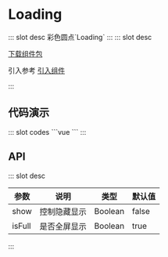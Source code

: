 # Loading

<ContainerBox title="介绍">
::: slot desc
彩色圆点`Loading`
:::
</ContainerBox>

<ContainerBox title="下载并引入">
::: slot desc

[下载组件包](https://gitee.com/lengyibai/component-package/raw/master/LibLoading.zip)

引入参考 [引入组件](/Components/Base/start.html#引入组件)

:::
</ContainerBox>

## 代码演示

<ContainerBox title="基础用法">
<div class="demoBox">
<Statics-Loading-demo-index />
</div>

<ShowCode>
::: slot codes
```vue
<template>
  <div class="demo">
    <button @click="loading">{{ isFull ? "关闭" : "开启" }}全屏显示</button>
    <LibLoading :show="show" :isFull="isFull" />
  </div>
</template>
<script>
export default {
  data() {
    return {
      show: false,
      isFull: false,
    };
  },
  methods: {
    loading() {
      this.isFull = !this.isFull;
      this.show = true;
      setTimeout(() => {
        this.show = false;
      }, 1000);
    },
  },
};
</script>
<style scoped>
.demo {
  position: relative;
  width: 100%;
  height: 50vh;
  display: flex;
  justify-content: center;
  align-items: center;
}
</style>
```
:::
</ShowCode>
</ContainerBox>

## API

<ContainerBox title="Props">
::: slot desc

| 参数   | 说明         | 类型    | 默认值 |
| ------ | ------------ | ------- | ------ |
| show   | 控制隐藏显示 | Boolean | false  |
| isFull | 是否全屏显示 | Boolean | true   |

:::
</ContainerBox>


